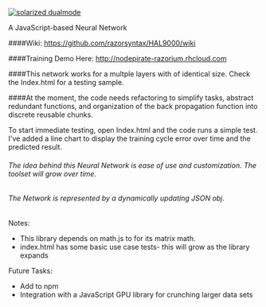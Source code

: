 [![solarized dualmode](https://nodepirate-razorium.rhcloud.com/images/halpng.png)](#)

A JavaScript-based Neural Network

####Wiki: https://github.com/razorsyntax/HAL9000/wiki

####Training Demo Here: http://nodepirate-razorium.rhcloud.com

####This network works for a multple layers with of identical size.  Check the Index.html for a testing sample.

####At the moment, the code needs refactoring to simplify tasks, abstract redundant functions, and organization of the back propagation function into discrete reusable chunks.

To start immediate testing, open Index.html and the code runs a simple test.  I've added a line chart to display the training cycle error over time and the predicted result.



###### The idea behind this Neural Network is ease of use and customization. The toolset will grow over time.

###### The Network is represented by a dynamically updating JSON obj.

Notes: 
* This library depends on math.js to for its matrix math.
* index.html has some basic use case tests- this will grow as the library expands
    
    
Future Tasks:
* Add to npm
* Integration with a JavaScript GPU library for crunching larger data sets
